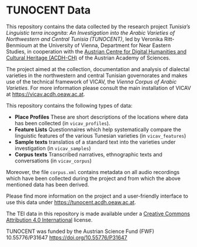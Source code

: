 # TUNOCENT Data

This repository contains the data collected by the research project *Tunisia’s Linguistic terra incognita: An Investigation into the Arabic Varieties of Northwestern and Central Tunisia (TUNOCENT)*, led by Veronika Ritt-Benmioum at the University of Vienna, Department for Near Eastern Studies, in cooperation with the [Austrian Centre for Digital Humanities and Cultural Heritage (ACDH-CH)](https://www.oeaw.ac.at/acdh) of the Austrian Academy of Sciences. 

The project aimed at the collection, documentation and analysis of dialectal varieties in the northwestern and central Tunisian governorates and makes use of the technical framework of VICAV, the *Vienna Corpus of Arabic Varieties*. For more information please consult the main installation of VICAV at <https://vicav.acdh.oeaw.ac.at>. 

This repository contains the following types of data: 

* **Place Profiles** These are short descriptions of the locations where data has been collected (in `vicav_profiles`). 
* **Feature Lists** Questionnaires which help systematically compare the linguistic features of the various Tunesian varieties (in `vicav_features`)
* **Sample texts** translatios of a standard text into the varieties under investigation (in `vicav_samples`)
* **Corpus texts** Transcribed narratives, ethnographic texts and conversations (in `vicav_corpus`)

Moreover, the file `corpus.xml` contains metadata on all audio recordings which have been collected during the project and from which the above mentioned data has been derived.

Please find more information on the project and a user-friendly interface to use this data under <https://tunocent.acdh.oeaw.ac.at>.

The TEI data in this repository is made available under a [Creative Commons Attribution 4.0 International](https://creativecommons.org/licenses/by/4.0/) license. 

TUNOCENT was funded by the Austrian Science Fund (FWF) 10.55776/P31647 <https://doi.org/10.55776/P31647>